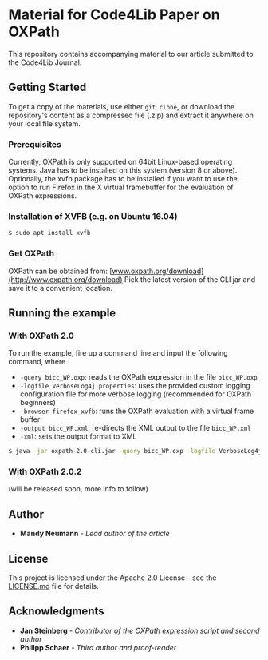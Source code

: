 # Material for Code4Lib Paper on OXPath

This repository contains accompanying material to our article submitted to the Code4Lib Journal.

## Getting Started

To get a copy of the materials, use either `git clone`, or download the repository's content as a compressed file (.zip) and extract it anywhere on your local file system.

### Prerequisites

Currently, OXPath is only supported on 64bit Linux-based operating systems. Java has to be installed on this system (version 8 or above). Optionally, the xvfb package has to be installed if you want to use the option to run Firefox in the X virtual framebuffer for the evaluation of OXPath expressions.

### Installation of XVFB (e.g. on Ubuntu 16.04)

```sh
$ sudo apt install xvfb
```

### Get OXPath

OXPath can be obtained from: [www.oxpath.org/download](http://www.oxpath.org/download)
Pick the latest version of the CLI jar and save it to a convenient location.

## Running the example

### With OXPath 2.0

To run the example, fire up a command line and input the following command, where

-   `-query bicc_WP.oxp`: reads the OXPath expression in the file `bicc_WP.oxp`
-   `-logfile VerboseLog4j.properties`: uses the provided custom logging configuration file for more verbose logging (recommended for OXPath beginners)
-   `-browser firefox_xvfb`: runs the OXPath evaluation with a virtual frame buffer
-   `-output bicc_WP.xml`: re-directs the XML output to the file `bicc_WP.xml`
-   `-xml`: sets the output format to XML

```sh
$ java -jar oxpath-2.0-cli.jar -query bicc_WP.oxp -logfile VerboseLog4j.properties -browser firefox_xvfb -output bicc_WP.xml -xml
```
### With OXPath 2.0.2

(will be released soon, more info to follow)
<!--- Note to self: adjust when new version is officially released --->
<!--
To run the example, fire up a command line and input the following command, where

-   `-q bicc_WP.oxp`: reads the OXPath expression in the file `bicc_WP.oxp`
-   `-log VerboseLog4j.properties`: uses the provided custom logging configuration file for more verbose logging (recommended for OXPath beginners)
-   `-xvfb`: (optional) runs the OXPath evaluation with a virtual frame buffer
-   `-o bicc_WP.xml`: re-directs the XML output to the file `bicc_WP.xml`

```sh
$ java -jar oxpath-2.0-cli.jar -q bicc_WP.oxp -log VerboseLog4j.properties -xvfb -o bicc_WP.xml
```
-->

## Author

*   **Mandy Neumann** - *Lead author of the article*

## License

This project is licensed under the Apache 2.0 License - see the [LICENSE.md](LICENSE.md) file for details.

<!--The OXPath executable contained in this repository is licensed under Apache 2.0 License.-->

## Acknowledgments

*   **Jan Steinberg** - *Contributor of the OXPath expression script and second author*
*   **Philipp Schaer** - *Third author and proof-reader*
